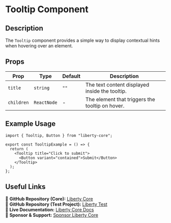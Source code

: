 # Tooltip Component

## Description
The `Tooltip` component provides a simple way to display contextual hints when hovering over an element.

## Props
| Prop      | Type         | Default  | Description                                     |
|-----------|------------|----------|-------------------------------------------------|
| `title`  | `string`   | `""`   | The text content displayed inside the tooltip. |
| `children` | `ReactNode` | -        | The element that triggers the tooltip on hover. |

## Example Usage
```tsx
import { Tooltip, Button } from "liberty-core";

export const TooltipExample = () => {
  return (
    <Tooltip title="Click to submit">
      <Button variant="contained">Submit</Button>
    </Tooltip>
  );
};
```

## Useful Links
🔗 **GitHub Repository (Core):** [Liberty Core](https://github.com/fblettner/liberty-core/)  
🔗 **GitHub Repository (Test Project):** [Liberty Test](https://github.com/fblettner/liberty-test/)  
📖 **Live Documentation:** [Liberty Core Docs](https://docs.nomana-it.fr/liberty-core/)  
💖 **Sponsor & Support:** [Sponsor Liberty Core](https://github.com/sponsors/fblettner) 